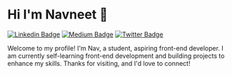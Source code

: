 # Hi I'm Navneet 👋

[![Linkedin Badge](https://img.shields.io/badge/-navneet-blue?style=flat&logo=Linkedin&logoColor=white&link=https://www.linkedin.com/in/jlim/)](https://www.linkedin.com/in/navneet-yadav-6a2862308/)
[![Medium Badge](https://img.shields.io/badge/-suzocx-000000?style=flat&labelColor=000000&logo=Medium&link=https://medium.com/@jessicalim)](https://medium.com/@suzocx)
[![Twitter Badge](https://img.shields.io/badge/-@twiiter-1ca0f1?style=flat&labelColor=1ca0f1&logo=twitter&logoColor=white&link=https://twitter.com/suzocx)](https://x.com/suzocx)
<!--[![Instagram Badge](https://img.shields.io/badge/-@__jessicaalim-purple?style=flat&logo=instagram&logoColor=white&link=https://instagram.com/_jessicaalim/)](https://instagram.com/_jessicaalim)
[![Gmail Badge](https://img.shields.io/badge/-jessicalim813-c14438?style=flat&logo=Gmail&logoColor=white&link=mailto:jessicalim813@gmail.com)](mailto:jessicalim813@gmail.com)
 [![Website Badge](https://img.shields.io/badge/-jessicalim.me-47CCCC?style=flat&logo=Google-Chrome&logoColor=white&link=https://jessicalim.me)](https://jessicalim.me)-->

Welcome to my profile! I'm Nav, a student, aspiring front-end developer. I am currently self-learning front-end development and building projects to enhance my skills. Thanks for visiting, and I'd love to connect!
